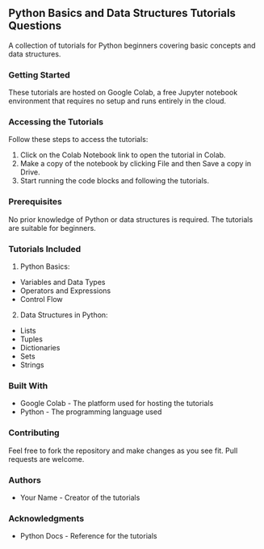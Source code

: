 
## **Python Basics and Data Structures Tutorials Questions**
A collection of tutorials for Python beginners covering basic concepts and data structures.

### **Getting Started**
These tutorials are hosted on Google Colab, a free Jupyter notebook environment that requires no setup and runs entirely in the cloud.

### **Accessing the Tutorials**
Follow these steps to access the tutorials:

1. Click on the Colab Notebook link to open the tutorial in Colab.
2. Make a copy of the notebook by clicking File and then Save a copy in Drive.
3. Start running the code blocks and following the tutorials.
### **Prerequisites**
No prior knowledge of Python or data structures is required. The tutorials are suitable for beginners.

### **Tutorials Included**
1. Python Basics:
* Variables and Data Types
* Operators and Expressions
* Control Flow
2. Data Structures in Python:
* Lists
* Tuples
* Dictionaries
* Sets
* Strings
### **Built With**
* Google Colab - The platform used for hosting the tutorials
* Python - The programming language used
### **Contributing**
Feel free to fork the repository and make changes as you see fit. Pull requests are welcome.

### **Authors**
* Your Name - Creator of the tutorials


### **Acknowledgments**
* Python Docs - Reference for the tutorials
